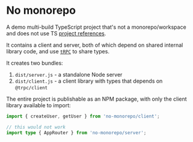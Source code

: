 # No monorepo

A demo multi-build TypeScript project that's not a monorepo/workspace and does not use TS [project
references](https://www.typescriptlang.org/docs/handbook/project-references.html).

It contains a client and server, both of which depend on shared internal library code, and use [`tRPC`](https://trpc.io/) to share types.

It creates two bundles:

1. `dist/server.js` - a standalone Node server
2. `dist/client.js` - a client library with types that depends on `@trpc/client`

The entire project is publishable as an NPM package, with only the client library available to import:

```ts
import { createUser, getUser } from 'no-monorepo/client';

// this would not work
import type { AppRouter } from 'no-monorepo/server';
```
